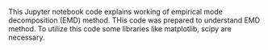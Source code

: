 This Jupyter notebook code explains working of empirical mode decomposition (EMD) method. THis code was prepared to understand EMD method. 
To utilize this code some libraries like matplotlib, scipy are necessary.
